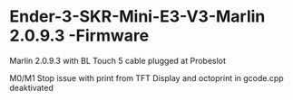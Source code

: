 # Ender-3-SKR-Mini-E3-V3-Marlin 2.0.9.3 -Firmware

Marlin 2.0.9.3 with BL Touch 5 cable plugged at Probeslot 

M0/M1 Stop issue with print from TFT Display and octoprint in gcode.cpp deaktivated


